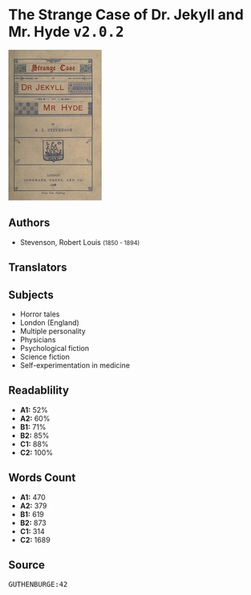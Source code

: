 # The Strange Case of Dr. Jekyll and Mr. Hyde <kbd>v2.0.2</kbd>

![](./cover.medium.jpg "")

## Authors


 - Stevenson, Robert Louis <small>(1850 - 1894)</small>

## Translators



## Subjects


 - Horror tales
 - London (England)
 - Multiple personality
 - Physicians
 - Psychological fiction
 - Science fiction
 - Self-experimentation in medicine

## Readablility


 - **A1:** 52%
 - **A2:** 60%
 - **B1:** 71%
 - **B2:** 85%
 - **C1:** 88%
 - **C2:** 100%

## Words Count


 - **A1:** 470
 - **A2:** 379
 - **B1:** 619
 - **B2:** 873
 - **C1:** 314
 - **C2:** 1689

## Source


<kbd>GUTHENBURGE:42</kbd>
